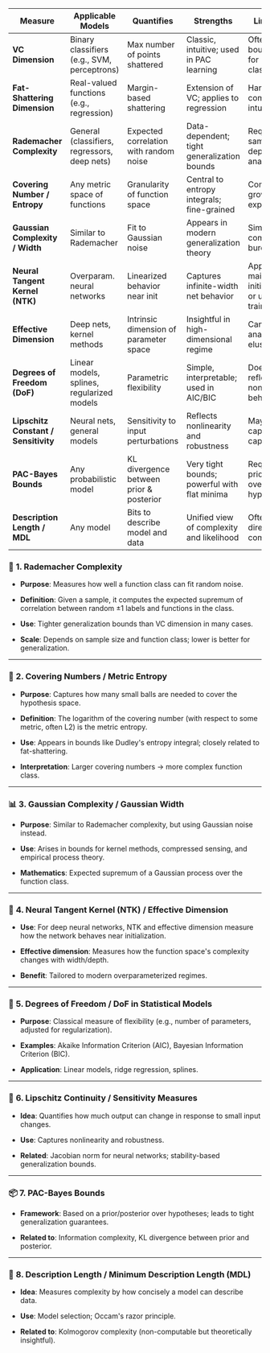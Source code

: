 | **Measure**                          | **Applicable Models**                        | **Quantifies**                          | **Strengths**                                | **Limitations**                                         |
| ------------------------------------ | -------------------------------------------- | --------------------------------------- | -------------------------------------------- | ------------------------------------------------------- |
| **VC Dimension**                     | Binary classifiers (e.g., SVM, perceptrons)  | Max number of points shattered          | Classic, intuitive; used in PAC learning     | Often loose bounds; only for classification             |
| **Fat-Shattering Dimension**         | Real-valued functions (e.g., regression)     | Margin-based shattering                 | Extension of VC; applies to regression       | Harder to compute; less intuitive                       |
| **Rademacher Complexity**            | General (classifiers, regressors, deep nets) | Expected correlation with random noise  | Data-dependent; tight generalization bounds  | Requires sample-dependent analysis                      |
| **Covering Number / Entropy**        | Any metric space of functions                | Granularity of function space           | Central to entropy integrals; fine-grained   | Computation grows exponentially                         |
| **Gaussian Complexity / Width**      | Similar to Rademacher                        | Fit to Gaussian noise                   | Appears in modern generalization theory      | Similar computational burden                            |
| **Neural Tangent Kernel (NTK)**      | Overparam. neural networks                   | Linearized behavior near init           | Captures infinite-width net behavior         | Applies mainly at initialization or under lazy training |
| **Effective Dimension**              | Deep nets, kernel methods                    | Intrinsic dimension of parameter space  | Insightful in high-dimensional regime        | Can be analytically elusive                             |
| **Degrees of Freedom (DoF)**         | Linear models, splines, regularized models   | Parametric flexibility                  | Simple, interpretable; used in AIC/BIC       | Doesn’t reflect nonlinear behaviors well                |
| **Lipschitz Constant / Sensitivity** | Neural nets, general models                  | Sensitivity to input perturbations      | Reflects nonlinearity and robustness         | May not fully capture capacity                          |
| **PAC-Bayes Bounds**                 | Any probabilistic model                      | KL divergence between prior & posterior | Very tight bounds; powerful with flat minima | Requires prior/posterior over hypotheses                |
| **Description Length / MDL**         | Any model                                    | Bits to describe model and data         | Unified view of complexity and likelihood    | Often not directly computable                           |

### 📐 **1. Rademacher Complexity**

- **Purpose**: Measures how well a function class can fit random noise.
    
- **Definition**: Given a sample, it computes the expected supremum of correlation between random ±1 labels and functions in the class.
    
- **Use**: Tighter generalization bounds than VC dimension in many cases.
    
- **Scale**: Depends on sample size and function class; lower is better for generalization.
    

---

### 🧮 **2. Covering Numbers / Metric Entropy**

- **Purpose**: Captures how many small balls are needed to cover the hypothesis space.
    
- **Definition**: The logarithm of the covering number (with respect to some metric, often L2) is the metric entropy.
    
- **Use**: Appears in bounds like Dudley's entropy integral; closely related to fat-shattering.
    
- **Interpretation**: Larger covering numbers → more complex function class.
    

---

### 📊 **3. Gaussian Complexity / Gaussian Width**

- **Purpose**: Similar to Rademacher complexity, but using Gaussian noise instead.
    
- **Use**: Arises in bounds for kernel methods, compressed sensing, and empirical process theory.
    
- **Mathematics**: Expected supremum of a Gaussian process over the function class.
    

---

### 🧠 **4. Neural Tangent Kernel (NTK) / Effective Dimension**

- **Use**: For deep neural networks, NTK and effective dimension measure how the network behaves near initialization.
    
- **Effective dimension**: Measures how the function space's complexity changes with width/depth.
    
- **Benefit**: Tailored to modern overparameterized regimes.
    

---

### 🧰 **5. Degrees of Freedom / DoF in Statistical Models**

- **Purpose**: Classical measure of flexibility (e.g., number of parameters, adjusted for regularization).
    
- **Examples**: Akaike Information Criterion (AIC), Bayesian Information Criterion (BIC).
    
- **Application**: Linear models, ridge regression, splines.
    

---

### 🔄 **6. Lipschitz Continuity / Sensitivity Measures**

- **Idea**: Quantifies how much output can change in response to small input changes.
    
- **Use**: Captures nonlinearity and robustness.
    
- **Related**: Jacobian norm for neural networks; stability-based generalization bounds.
    

---

### 📦 **7. PAC-Bayes Bounds**

- **Framework**: Based on a prior/posterior over hypotheses; leads to tight generalization guarantees.
    
- **Related to**: Information complexity, KL divergence between prior and posterior.
    

---

### 🧬 **8. Description Length / Minimum Description Length (MDL)**

- **Idea**: Measures complexity by how concisely a model can describe data.
    
- **Use**: Model selection; Occam's razor principle.
    
- **Related to**: Kolmogorov complexity (non-computable but theoretically insightful).